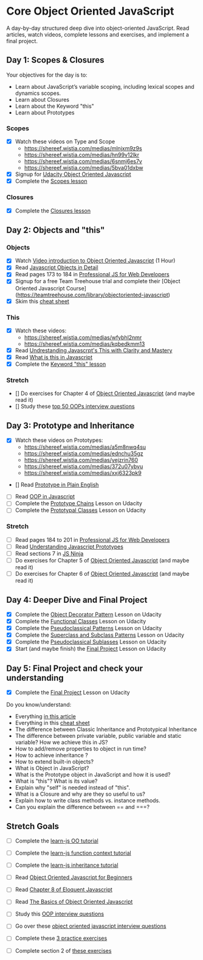 # Core Object Oriented JavaScript

A day-by-day structured deep dive into object-oriented JavaScript. Read articles, watch videos, complete lessons and exercises, and implement a final project.

## Day 1: Scopes & Closures

Your objectives for the day is to:

- Learn about JavaScript’s variable scoping, including lexical scopes and dynamics scopes.
- Learn about Closures
- Learn about the Keyword "this"
- Learn about Prototypes

### Scopes

- [X] Watch these videos on Type and Scope
  - https://shereef.wistia.com/medias/mlnjxm9z9s
  - https://shereef.wistia.com/medias/hn99v12lkr
  - https://shereef.wistia.com/medias/6snmj6es7v
  - https://shereef.wistia.com/medias/5bva01dxbw
- [X] Signup for [Udacity Object Oriented Javascript][udacity]
- [X] Complete the [Scopes lesson][udacity]

### Closures

- [X] Complete the [Closures lesson][udacity]

## Day 2: Objects and "this"

### Objects

- [X] Watch [Video introduction to Object Oriented Javascript](https://www.youtube.com/watch?v=O8wwnhdkPE4) (1 Hour)
- [X] Read [Javascript Objects in Detail](http://javascriptissexy.com/javascript-objects-in-detail/)
- [X] Read pages 173 to 184 in [Professional JS for Web Developers][projs]
- [X] Signup for a free Team Treehouse trial and complete their [Object Oriented Javascript Course] (https://teamtreehouse.com/library/objectoriented-javascript)
- [X] Skim this [cheat sheet][cheat]

### This

- [X] Watch these videos:
  - https://shereef.wistia.com/medias/wfybhl2nmr
  - https://shereef.wistia.com/medias/kqbedkmm13
- [X] Read [Undrestanding Javascrpt's This with Clarity and Mastery](http://javascriptissexy.com/understand-javascripts-this-with-clarity-and-master-it/)
- [X] Read [What is this in Javascript](http://www.code-sample.com/2015/06/what-is-this-in-javascript.html)
- [X] Complete the [Keyword "this" lesson][udacity]

### Stretch

- [] Do exercises for Chapter 4 of [Object Oriented Javascript][book-oojs] (and maybe read it)
- [] Study these [top 50 OOPs interview questions](http://career.guru99.com/top-50-oops-interview-questions/)

## Day 3: Prototype and Inheritance

- [X] Watch these videos on Prototypes:
  - https://shereef.wistia.com/medias/a5m8nwq4su
  - https://shereef.wistia.com/medias/ednchu35gz
  - https://shereef.wistia.com/medias/yejzrin760
  - https://shereef.wistia.com/medias/372u07ybvu
  - https://shereef.wistia.com/medias/xxj6323pk9
- [] Read [Prototype in Plain English](http://javascriptissexy.com/javascript-prototype-in-plain-detailed-language/)
- [ ] Read [OOP in Javascript](http://javascriptissexy.com/oop-in-javascript-what-you-need-to-know/)
- [ ] Complete the [Prototype Chains][udacity] Lesson on Udacity
- [ ] Complete the [Prototypal Classes][udacity] Lesson on Udacity

### Stretch

- [ ] Read pages 184 to 201 in [Professional JS for Web Developers][projs]
- [ ] Read [Understanding Javascript Prototypes](https://javascriptweblog.wordpress.com/2010/06/07/understanding-javascript-prototypes/)
- [ ] Read sections 7 in [JS Ninja](ninja)
- [ ] Do exercises for Chapter 5 of [Object Oriented Javascript][book-oojs] (and maybe read it)
- [ ] Do exercises for Chapter 6 of [Object Oriented Javascript][book-oojs] (and maybe read it)

## Day 4: Deeper Dive and Final Project

- [X] Complete the [Object Decorator Pattern][udacity] Lesson on Udacity
- [X] Complete the [Functional Classes][udacity] Lesson on Udacity
- [X] Complete the [Pseudoclassical Patterns][udacity] Lesson on Udacity
- [X] Complete the [Superclass and Subclass Patterns][udacity] Lesson on Udacity
- [X] Complete the [Pseudoclassical Sublasses][udacity] Lesson on Udacity
- [X] Start (and maybe finish) the [Final Project][udacity] Lesson on Udacity

## Day 5: Final Project and check your understanding

- [X] Complete the [Final Project][udacity] Lesson on Udacity

Do you know/understand:

- Everything [in this article](http://javascriptissexy.com/oop-in-javascript-what-you-need-to-know/)
- Everything in this [cheat sheet][cheat]
- The difference between Classic Inheritance and Prototypical Inheritance
- The difference between private variable, public variable and static variable? How we achieve this in JS?
- How to add/remove properties to object in run time?
- How to achieve inheritance ?
- How to extend built-in objects?
- What is Object in JavaScript?
- What is the Prototype object in JavaScript and how it is used?
- What is "this"? What is its value?
- Explain why "self" is needed instead of "this".
- What is a Closure and why are they so useful to us?
- Explain how to write class methods vs. instance methods.
- Can you explain the difference between == and ===?


## Stretch Goals

- [ ] Complete the [learn-js OO tutorial](https://www.learn-js.org/en/Object_Oriented_JavaScript)
- [ ] Complete the [learn-js function context tutorial](https://www.learn-js.org/en/Function_Context)
- [ ] Complete the [learn-js inheritance tutorial](https://www.learn-js.org/en/Inheritance)
- [ ] Read [Object Oriented Javascript for Beginners](https://developer.mozilla.org/en-US/docs/Learn/JavaScript/Objects/Object-oriented_JS)
- [ ] Read [Chapter 8 of Eloquent Javascript](http://eloquentjavascript.net/1st_edition/chapter8.html)
- [ ] Read [The Basics of Object Oriented Javascript](https://code.tutsplus.com/tutorials/the-basics-of-object-oriented-javascript--net-7670)
- [ ] Study this [OOP interview questions](http://www.code-sample.com/2015/04/javascript-interview-questions-answers.html)
- [ ] Go over these [object oriented javascript interview questions](https://blog.kevinchisholm.com/object-oriented-javascript/javascript-interview-questions-object-oriented-javascript/)
- [ ] Complete these [3 practice exercises](https://www.ibm.com/developerworks/library/wa-objects-pr/)
- [ ] Complete section 2 of [these exercises](http://ynonperek.com/javascript-exer.html)


[udacity]: https://www.udacity.com/course/object-oriented-javascript--ud015
[projs]: ftp://ftp.micronet-rostov.ru/linux-support/books/programming/JavaScript/Wrox.Professional.JavaScript.for.Web.Developers.3rd.Edition.Jan.2012.pdf
[ninja]: https://github.com/GuildCrafts/core-object-oriented-javascript/raw/master/Books/Secrets%20of%20the%20JavaScript%20Ninja%20-%20John%20Resig%20and%20Bear%20Bibeault%20-%20December%202012.pdf
[cheat]: https://github.com/GuildCrafts/core-object-oriented-javascript/raw/master/Books/Objects-Cheat-Sheet.pdf
[book-oojs]: ./Books/Object-Oriented_JavaScript-Stefanov.pdf
